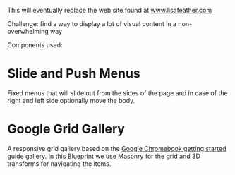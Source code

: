 This will eventually replace the web site found at www.lisafeather.com

Challenge: find a way to display a lot of visual content in a non-overwhelming way

Components used:

Slide and Push Menus
=========

Fixed menus that will slide out from the sides of the page and in case of the right and left side optionally move the body.
 

Google Grid Gallery
=========

A responsive grid gallery based on the [Google Chromebook getting started](https://gweb-gettingstartedguide.appspot.com/) guide gallery. In this Blueprint we use Masonry for the grid and 3D transforms for navigating the items.

